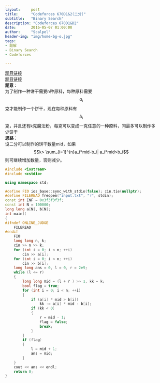 ```yaml
---
layout:     post
title:      "Codeforces 670D1&2(二分)"
subtitle:   "Binary Search"
description: "Codeforces 670D1&D2"
date:       2016-05-07 01:00:00
author:     "Scalpel"
header-img: "img/home-bg-o.jpg"
tags:
- 题解
- Binary Search
- Codeforces

---
```

[题目链接](http://codeforces.com/problemset/problem/670/D1)  
[题目链接](http://codeforces.com/problemset/problem/670/D2)  
**题意**：  
为了制作一种饼干需要n种原料，每种原料需要$$a_i$$克才能制作一个饼干，现在每种原料有$$b_i$$克，并且还有k克魔法粉，每克可以变成一克任意的一种原料，问最多可以制作多少饼干  
**思路**：  
设二分可以制作的饼干数量mid，如果$$k> \sum_{i=1}^{n}a_i*mid-b_i| a_i*mid>b_i$$则可继续增加数量，否则减少。  

~~~cpp
#include <iostream>
#include <cstdio>

using namespace std;

#define FIO ios_base::sync_with_stdio(false); cin.tie(nullptr);
#define FILEREAD freopen("input.txt", "r", stdin);
const int INF = 0x3f3f3f3f;
const int N = 100000;
long long a[N], b[N];
int main()
{
#ifndef ONLINE_JUDGE
    FILEREAD
#endif
    FIO    
    long long n, k;
    cin >> n >> k;
    for (int i = 0; i < n; ++i)
        cin >> a[i];
    for (int i = 0; i < n; ++i)
        cin >> b[i];
    long long ans = 0, l = 0, r = 2e9;
    while (l <= r)
    {
        long long mid = (l + r ) >> 1, kk = k;
        bool flag = true;
        for (int i = 0; i < n; ++i)
        {
            if (a[i] * mid > b[i])
                kk -= a[i] * mid - b[i];
            if (kk < 0)
            {
                r = mid - 1;
                flag = false;
                break;
            }
        }
        if (flag)
        {
            l = mid + 1;
            ans = mid;
        }
    }
    cout << ans << endl;
    return 0;
}

~~~




